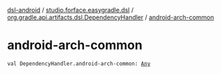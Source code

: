 [dsl-android](../../index.md) / [studio.forface.easygradle.dsl](../index.md) / [org.gradle.api.artifacts.dsl.DependencyHandler](index.md) / [android-arch-common](./android-arch-common.md)

# android-arch-common

`val DependencyHandler.android-arch-common: `[`Any`](https://kotlinlang.org/api/latest/jvm/stdlib/kotlin/-any/index.html)